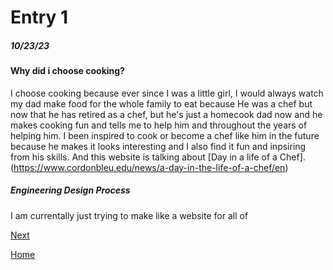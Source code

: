 # Entry 1
##### 10/23/23
#### Why did i choose cooking?

I choose cooking because ever since I was a little girl, I would always watch my dad make food for the whole family to eat because He was a chef but now that he has retired as a chef, but he's just a homecook dad now and he makes cooking fun and tells me to help him and throughout the years of helping him. I been inspired to cook or become a chef like him in the future because he makes it looks interesting and I also find it fun and inpsiring from his skills. And this website is talking about [Day in a life of a Chef].(https://www.cordonbleu.edu/news/a-day-in-the-life-of-a-chef/en)

##### Engineering Design Process

I am currentally just trying to make like a website for all of 

[Next](entry02.md)

[Home](../README.md)
